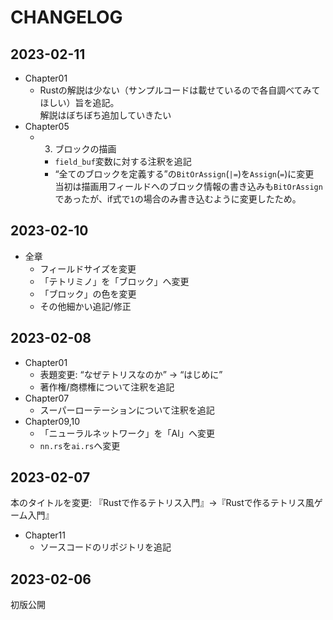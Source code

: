 # CHANGELOG

## 2023-02-11
- Chapter01
    - Rustの解説は少ない（サンプルコードは載せているので各自調べてみてほしい）旨を追記。  
        解説はぼちぼち追加していきたい
- Chapter05
    - 3. ブロックの描画
        - `field_buf`変数に対する注釈を追記
        - “全てのブロックを定義する”の`BitOrAssign`(`|=`)を`Assign`(`=`)に変更  
          当初は描画用フィールドへのブロック情報の書き込みも`BitOrAssign`であったが、if式で`1`の場合のみ書き込むように変更したため。

## 2023-02-10
- 全章
    - フィールドサイズを変更
    - 「テトリミノ」を「ブロック」へ変更
    - 「ブロック」の色を変更
    - その他細かい追記/修正

## 2023-02-08
- Chapter01
    - 表題変更: “なぜテトリスなのか” → “はじめに”
    - 著作権/商標権について注釈を追記
- Chapter07
    - スーパーローテーションについて注釈を追記
- Chapter09,10
    - 「ニューラルネットワーク」を「AI」へ変更
    - `nn.rs`を`ai.rs`へ変更

## 2023-02-07
本のタイトルを変更: 『Rustで作るテトリス入門』→『Rustで作るテトリス風ゲーム入門』
- Chapter11
    - ソースコードのリポジトリを追記

## 2023-02-06
初版公開
